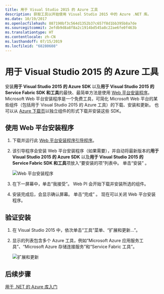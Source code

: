 ```yaml
---
title: 用于 Visual Studio 2015 的 Azure 工具
description: 获取工具以开始使用 Visual Studio 2015 中的 Azure .NET 库。
ms.date: 10/19/2017
ms.openlocfilehash: 887190bf3c564d1352b37c657f8d1bb395b8a7de
ms.sourcegitcommit: 2efdb9d8a8f8a2c1914bd545a8c22ae6fe0f463b
ms.translationtype: HT
ms.contentlocale: zh-CN
ms.lasthandoff: 07/15/2019
ms.locfileid: "68280608"
---
```

# <a name="azure-tools-for-visual-studio-2015"></a>用于 Visual Studio 2015 的 Azure 工具

安装**用于 Visual Studio 2015 的 Azure SDK** 以及**用于 Visual Studio 2015 的 Service Fabric SDK 和工具**的最快、最简单方法是使用 [Web 平台安装程序](https://www.microsoft.com/web/downloads/platform.aspx)。  Microsoft Web 平台安装程序是一个免费工具，可简化 Microsoft Web 平台的某些组件（包括用于 Visual Studio 2015 的 Azure 工具）的下载、安装和更新。  也可以从 [Azure 下载页](https://azure.microsoft.com/downloads/)以独立组件的形式下载并安装这些 SDK。 

## <a name="using-the-web-platform-installer"></a>使用 Web 平台安装程序

1. 下载并运行此 [Web 平台安装程序引导程序](https://www.microsoft.com/web/handlers/webpi.ashx?command=getinstallerredirect&appid=VWDOrVs2015AzurePack;MicrosoftAzure-ServiceFabric-VS2015)。  

2. 该引导程序会安装 Web 平台安装程序（如果需要），并自动将最新版本的**用于 Visual Studio 2015 的 Azure SDK** 以及**用于 Visual Studio 2015 的 Service Fabric SDK 和工具**项放入“要安装的项”列表中。   单击“安装”  。

    ![Web 平台安装程序](media/dotnet-sdk-vs2015-install/webpi.png)

3. 在下一屏幕中，单击“我接受”。   Web PI 会开始下载并安装所选的组件。

4. 安装完成后，会显示确认屏幕。  单击“完成”  。  现在可以关闭 Web 平台安装程序。

## <a name="verifying-the-installation"></a>验证安装

1. 在 Visual Studio 2015 中，依次单击“工具”菜单、“扩展和更新...”。  

2. 显示的列表包含多个 Azure 工具，例如“Microsoft Azure 应用服务工具”、“Microsoft Azure 存储连接服务”和“Service Fabric 工具”。   

    ![扩展和更新](media/dotnet-sdk-vs2015-install/ext-tools.png)

## <a name="next-steps"></a>后续步骤

[用于 .NET 的 Azure 库入门](dotnet-sdk-azure-get-started.md)
